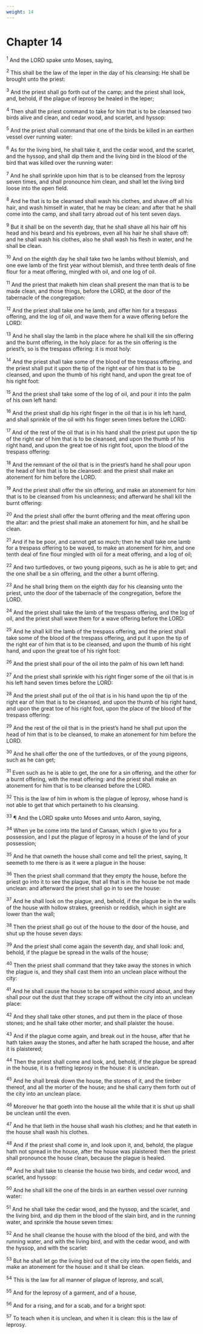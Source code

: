 ```yaml
---
weight: 14
---
```


# Chapter 14

<sup>1</sup> And the LORD spake unto Moses, saying, 

<sup>2</sup> This shall be the law of the leper in the day of his cleansing: He shall be brought unto the priest: 

<sup>3</sup> And the priest shall go forth out of the camp; and the priest shall look, and, behold, if the plague of leprosy be healed in the leper; 

<sup>4</sup> Then shall the priest command to take for him that is to be cleansed two birds alive and clean, and cedar wood, and scarlet, and hyssop: 

<sup>5</sup> And the priest shall command that one of the birds be killed in an earthen vessel over running water: 

<sup>6</sup> As for the living bird, he shall take it, and the cedar wood, and the scarlet, and the hyssop, and shall dip them and the living bird in the blood of the bird that was killed over the running water: 

<sup>7</sup> And he shall sprinkle upon him that is to be cleansed from the leprosy seven times, and shall pronounce him clean, and shall let the living bird loose into the open field. 

<sup>8</sup> And he that is to be cleansed shall wash his clothes, and shave off all his hair, and wash himself in water, that he may be clean: and after that he shall come into the camp, and shall tarry abroad out of his tent seven days. 

<sup>9</sup> But it shall be on the seventh day, that he shall shave all his hair off his head and his beard and his eyebrows, even all his hair he shall shave off: and he shall wash his clothes, also he shall wash his flesh in water, and he shall be clean. 

<sup>10</sup> And on the eighth day he shall take two he lambs without blemish, and one ewe lamb of the first year without blemish, and three tenth deals of fine flour for a meat offering, mingled with oil, and one log of oil. 

<sup>11</sup> And the priest that maketh him clean shall present the man that is to be made clean, and those things, before the LORD, at the door of the tabernacle of the congregation: 

<sup>12</sup> And the priest shall take one he lamb, and offer him for a trespass offering, and the log of oil, and wave them for a wave offering before the LORD: 

<sup>13</sup> And he shall slay the lamb in the place where he shall kill the sin offering and the burnt offering, in the holy place: for as the sin offering is the priest’s, so is the trespass offering: it is most holy: 

<sup>14</sup> And the priest shall take some of the blood of the trespass offering, and the priest shall put it upon the tip of the right ear of him that is to be cleansed, and upon the thumb of his right hand, and upon the great toe of his right foot: 

<sup>15</sup> And the priest shall take some of the log of oil, and pour it into the palm of his own left hand: 

<sup>16</sup> And the priest shall dip his right finger in the oil that is in his left hand, and shall sprinkle of the oil with his finger seven times before the LORD: 

<sup>17</sup> And of the rest of the oil that is in his hand shall the priest put upon the tip of the right ear of him that is to be cleansed, and upon the thumb of his right hand, and upon the great toe of his right foot, upon the blood of the trespass offering: 

<sup>18</sup> And the remnant of the oil that is in the priest’s hand he shall pour upon the head of him that is to be cleansed: and the priest shall make an atonement for him before the LORD. 

<sup>19</sup> And the priest shall offer the sin offering, and make an atonement for him that is to be cleansed from his uncleanness; and afterward he shall kill the burnt offering: 

<sup>20</sup> And the priest shall offer the burnt offering and the meat offering upon the altar: and the priest shall make an atonement for him, and he shall be clean. 

<sup>21</sup> And if he be poor, and cannot get so much; then he shall take one lamb for a trespass offering to be waved, to make an atonement for him, and one tenth deal of fine flour mingled with oil for a meat offering, and a log of oil; 

<sup>22</sup> And two turtledoves, or two young pigeons, such as he is able to get; and the one shall be a sin offering, and the other a burnt offering. 

<sup>23</sup> And he shall bring them on the eighth day for his cleansing unto the priest, unto the door of the tabernacle of the congregation, before the LORD. 

<sup>24</sup> And the priest shall take the lamb of the trespass offering, and the log of oil, and the priest shall wave them for a wave offering before the LORD: 

<sup>25</sup> And he shall kill the lamb of the trespass offering, and the priest shall take some of the blood of the trespass offering, and put it upon the tip of the right ear of him that is to be cleansed, and upon the thumb of his right hand, and upon the great toe of his right foot: 

<sup>26</sup> And the priest shall pour of the oil into the palm of his own left hand: 

<sup>27</sup> And the priest shall sprinkle with his right finger some of the oil that is in his left hand seven times before the LORD: 

<sup>28</sup> And the priest shall put of the oil that is in his hand upon the tip of the right ear of him that is to be cleansed, and upon the thumb of his right hand, and upon the great toe of his right foot, upon the place of the blood of the trespass offering: 

<sup>29</sup> And the rest of the oil that is in the priest’s hand he shall put upon the head of him that is to be cleansed, to make an atonement for him before the LORD. 

<sup>30</sup> And he shall offer the one of the turtledoves, or of the young pigeons, such as he can get; 

<sup>31</sup> Even such as he is able to get, the one for a sin offering, and the other for a burnt offering, with the meat offering: and the priest shall make an atonement for him that is to be cleansed before the LORD. 

<sup>32</sup> This is the law of him in whom is the plague of leprosy, whose hand is not able to get that which pertaineth to his cleansing. 

<sup>33</sup> ¶ And the LORD spake unto Moses and unto Aaron, saying, 

<sup>34</sup> When ye be come into the land of Canaan, which I give to you for a possession, and I put the plague of leprosy in a house of the land of your possession; 

<sup>35</sup> And he that owneth the house shall come and tell the priest, saying, It seemeth to me there is as it were a plague in the house: 

<sup>36</sup> Then the priest shall command that they empty the house, before the priest go into it to see the plague, that all that is in the house be not made unclean: and afterward the priest shall go in to see the house: 

<sup>37</sup> And he shall look on the plague, and, behold, if the plague be in the walls of the house with hollow strakes, greenish or reddish, which in sight are lower than the wall; 

<sup>38</sup> Then the priest shall go out of the house to the door of the house, and shut up the house seven days: 

<sup>39</sup> And the priest shall come again the seventh day, and shall look: and, behold, if the plague be spread in the walls of the house; 

<sup>40</sup> Then the priest shall command that they take away the stones in which the plague is, and they shall cast them into an unclean place without the city: 

<sup>41</sup> And he shall cause the house to be scraped within round about, and they shall pour out the dust that they scrape off without the city into an unclean place: 

<sup>42</sup> And they shall take other stones, and put them in the place of those stones; and he shall take other morter, and shall plaister the house. 

<sup>43</sup> And if the plague come again, and break out in the house, after that he hath taken away the stones, and after he hath scraped the house, and after it is plaistered; 

<sup>44</sup> Then the priest shall come and look, and, behold, if the plague be spread in the house, it is a fretting leprosy in the house: it is unclean. 

<sup>45</sup> And he shall break down the house, the stones of it, and the timber thereof, and all the morter of the house; and he shall carry them forth out of the city into an unclean place. 

<sup>46</sup> Moreover he that goeth into the house all the while that it is shut up shall be unclean until the even. 

<sup>47</sup> And he that lieth in the house shall wash his clothes; and he that eateth in the house shall wash his clothes. 

<sup>48</sup> And if the priest shall come in, and look upon it, and, behold, the plague hath not spread in the house, after the house was plaistered: then the priest shall pronounce the house clean, because the plague is healed. 

<sup>49</sup> And he shall take to cleanse the house two birds, and cedar wood, and scarlet, and hyssop: 

<sup>50</sup> And he shall kill the one of the birds in an earthen vessel over running water: 

<sup>51</sup> And he shall take the cedar wood, and the hyssop, and the scarlet, and the living bird, and dip them in the blood of the slain bird, and in the running water, and sprinkle the house seven times: 

<sup>52</sup> And he shall cleanse the house with the blood of the bird, and with the running water, and with the living bird, and with the cedar wood, and with the hyssop, and with the scarlet: 

<sup>53</sup> But he shall let go the living bird out of the city into the open fields, and make an atonement for the house: and it shall be clean. 

<sup>54</sup> This is the law for all manner of plague of leprosy, and scall, 

<sup>55</sup> And for the leprosy of a garment, and of a house, 

<sup>56</sup> And for a rising, and for a scab, and for a bright spot: 

<sup>57</sup> To teach when it is unclean, and when it is clean: this is the law of leprosy. 


